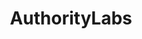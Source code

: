 ---
layout: default
title: AuthorityLabs
slug: work
path: ../

meta-title: AuthorityLabs
meta-description: AuthorityLabs

client-order: 3

client-name: AuthorityLabs
client-slug: authoritylabs
client-tag: 'Email Drip Campaign, Wordpress Design & Development and More'
client-desc: 'With their team focused on product development, AuthorityLabs needed assistance in executing their marketing goals. Working closely with the CEO we developed an email drip campaign (<a href="http://keywordcourse.com/">keywordcourse.com/</a>) within Constant Contact that included a landing page to sell the campaign, email design, ad banners, exit popup for the AuthorityLabs site and marketing emails to drive sign ups.<br><br>Additional projects include a home for their downloadable tools (<a href="https://authoritylabs.com/free-tools/">authoritylabs.com/free-tools/</a>), a complete blog redesign & development (<a href="https://authoritylabs.com/blog/">authoritylabs.com/blog/</a>), other minor updates to their WordPress theme, and even some conference collateral.'

---